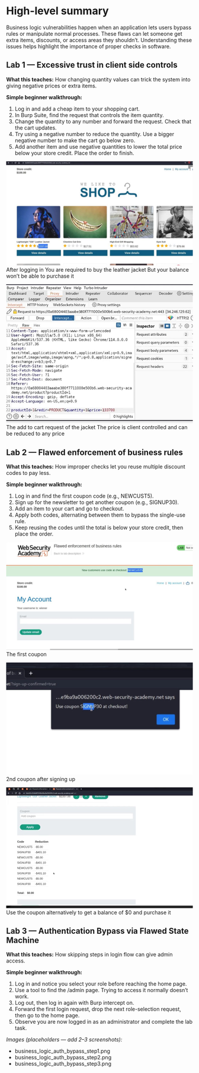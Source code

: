 # High-level summary

Business logic vulnerabilities happen when an application lets users bypass rules or manipulate normal processes. These flaws can let someone get extra items, discounts, or access areas they shouldn’t. Understanding these issues helps highlight the importance of proper checks in software.

## Lab 1 — Excessive trust in client side controls

**What this teaches:** How changing quantity values can trick the system into giving negative prices or extra items.

**Simple beginner walkthrough:**

1. Log in and add a cheap item to your shopping cart.
2. In Burp Suite, find the request that controls the item quantity.
3. Change the quantity to any number and forward the request. Check that the cart updates.
4. Try using a negative number to reduce the quantity. Use a bigger negative number to make the cart go below zero.
5. Add another item and use negative quantities to lower the total price below your store credit. Place the order to finish.

![image alt](https://github.com/Lispectree/web-sec/blob/d5479bd37ec967bc098faacbf2265f45dc886192/web-security-labs/labs/business-logic/BUS%20LOGIC%20photo1%20lab1.jpg)
After logging in 
You are required to buy the leather jacket
But your balance won’t be able to purchase it

![image alt](https://github.com/Lispectree/web-sec/blob/31ee40de032308b7897b4f345d1ed69b3b052709/web-security-labs/labs/business-logic/BUS%20LOGIC%20photo2%20lab1.jpg)
The add to cart request of the jacket
The price is client controlled and can be reduced to any price




## Lab 2 — Flawed enforcement of business rules

**What this teaches:** How improper checks let you reuse multiple discount codes to pay less.

**Simple beginner walkthrough:**

1. Log in and find the first coupon code (e.g., NEWCUST5).
2. Sign up for the newsletter to get another coupon (e.g., SIGNUP30).
3. Add an item to your cart and go to checkout.
4. Apply both codes, alternating between them to bypass the single-use rule.
5. Keep reusing the codes until the total is below your store credit, then place the order.

![image alt](https://github.com/Lispectree/web-sec/blob/6cd527c807c701226c9871142c7e48d1589805cc/web-security-labs/labs/business-logic/BUS%20LOGIC%20photo1%20lab2.jpg)
The first coupon

![image alt](https://github.com/Lispectree/web-sec/blob/a36fb4107e9cdae57a364df756aa041cfb921b22/web-security-labs/labs/business-logic/BUS%20LOGIC%20photo2%20lab2.jpg)
2nd coupon after signing up

![image alt](https://github.com/Lispectree/web-sec/blob/5daf4866636358cc01b2e7f5ed3db5cac7dbcb84/web-security-labs/labs/business-logic/BUS%20LOGIC%20photo3%20lab2.jpg)
Use the coupon alternatively to get a balance of $0 and purchase it





## Lab 3 — Authentication Bypass via Flawed State Machine

**What this teaches:** How skipping steps in login flow can give admin access.

**Simple beginner walkthrough:**

1. Log in and notice you select your role before reaching the home page.
2. Use a tool to find the /admin page. Trying to access it normally doesn’t work.
3. Log out, then log in again with Burp intercept on.
4. Forward the first login request, drop the next role-selection request, then go to the home page.
5. Observe you are now logged in as an administrator and complete the lab task.

*Images (placeholders — add 2–3 screenshots):*

* business\_logic\_auth\_bypass\_step1.png
* business\_logic\_auth\_bypass\_step2.png
* business\_logic\_auth\_bypass\_step3.png


